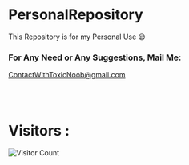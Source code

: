 # PersonalRepository
This Repository is for my Personal Use 😪


### For Any Need or Any Suggestions, Mail Me:
ContactWithToxicNoob@gmail.com

<br><br>
# Visitors :

![Visitor Count](https://profile-counter.glitch.me/Toxic-Noob/count.svg)

